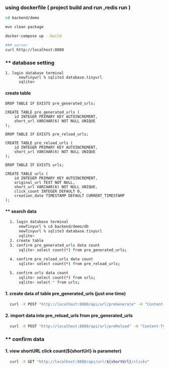### using dockerfile ( project build and run ,redis run )
```bash
cd backend/demo

mvn clean package

docker-compose up --build

### server
curl http://localhost:8080
```

### ** database setting
``` hash
1. login database terminal
      newTinyurl % sqlite3 database.tinyurl
      sqlite> 
```

#### create table
```hash
DROP TABLE IF EXISTS pre_generated_urls;

CREATE TABLE pre_generated_urls (
    id INTEGER PRIMARY KEY AUTOINCREMENT,
    short_url VARCHAR(6) NOT NULL UNIQUE
);

DROP TABLE IF EXISTS pre_reload_urls;

CREATE TABLE pre_reload_urls (
    id INTEGER PRIMARY KEY AUTOINCREMENT,
    short_url VARCHAR(6) NOT NULL UNIQUE
);

DROP TABLE IF EXISTS urls;

CREATE TABLE urls (
    id INTEGER PRIMARY KEY AUTOINCREMENT,
    original_url TEXT NOT NULL,
    short_url VARCHAR(6) NOT NULL UNIQUE,
    click_count INTEGER DEFAULT 0,
    creation_date TIMESTAMP DEFAULT CURRENT_TIMESTAMP
);
```

#### ** search data
```bash
  1. login database terminal
      newTinyurl % cd backend/demo/db
      newTinyurl % sqlite3 database.tinyurl
      sqlite> 
  2. create table
  3. confirm pre_generated_urls data count
      sqlite> select count(*) from pre_generated_urls;
  
  4. confirm pre_reload_urls data count
      sqlite> select count(*) from pre_reload_urls;

  5. confirm urls data count
      sqlite> select count(*) from urls;
      sqlite> select * from urls;
```

#### 1.  create data of table pre_generated_urls (just one time)
``` bash
  curl -X POST "http://localhost:8080/api/url/preGenerate" -H "Content-Type: application/json"
```

#### 2. import data into pre_reload_urls from pre_generated_urls
```bash
  curl -X POST "http://localhost:8080/api/url/preReload" -H "Content-Type: application/json"
```

### ** confirm data
#### 1. view shortURL click count(${shortUrl} is parameter)
```bash
  curl -X GET "http://localhost:8080/api/url/${shortUrl}/clicks" 
```
